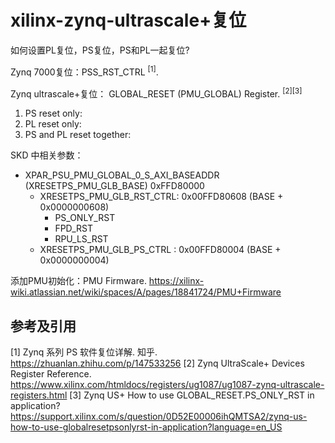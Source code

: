 # xilinx-zynq-ultrascale+复位

如何设置PL复位，PS复位，PS和PL一起复位?

Zynq 7000复位：PSS_RST_CTRL <sup>[1]</sup>.

Zynq ultrascale+复位： GLOBAL_RESET (PMU_GLOBAL) Register. <sup>[2][3]</sup>

1. PS reset only:
2. PL reset only:
3. PS and PL reset together:

SKD 中相关参数：

- XPAR_PSU_PMU_GLOBAL_0_S_AXI_BASEADDR (XRESETPS_PMU_GLB_BASE) 0xFFD80000
  - XRESETPS_PMU_GLB_RST_CTRL: 0x00FFD80608 (BASE + 0x0000000608)
    - PS_ONLY_RST
    - FPD_RST
    - RPU_LS_RST
  - XRESETPS_PMU_GLB_PS_CTRL : 0x00FFD80004 (BASE + 0x0000000004)

添加PMU初始化：PMU Firmware. <https://xilinx-wiki.atlassian.net/wiki/spaces/A/pages/18841724/PMU+Firmware>

## 参考及引用

[1] Zynq 系列 PS 软件复位详解. 知乎. <https://zhuanlan.zhihu.com/p/147533256>
[2] Zynq UltraScale+ Devices Register Reference. <https://www.xilinx.com/htmldocs/registers/ug1087/ug1087-zynq-ultrascale-registers.html>
[3] Zynq US+ How to use GLOBAL_RESET.PS_ONLY_RST in application? <https://support.xilinx.com/s/question/0D52E00006ihQMTSA2/zynq-us-how-to-use-globalresetpsonlyrst-in-application?language=en_US>
